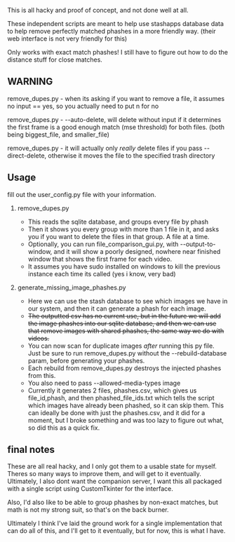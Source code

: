 This is all hacky and proof of concept, and not done well at all.

These independent scripts are meant to help use stashapps database data to help remove perfectly matched phashes in a more friendly way.
(their web interface is not very friendly for this)

Only works with exact match phashes! I still have to figure out how to do the distance stuff for close matches.

## WARNING
remove_dupes.py - when its asking if you want to remove a file, it assumes no input == yes, so you actually need to put n for no

remove_dupes.py - --auto-delete, will delete without input if it determines the first frame is a good enough match (mse threshold) for both files. (both being biggest_file, and smaller_file)

remove_dupes.py - it will actually only *really* delete files if you pass --direct-delete, otherwise it moves the file to the specified trash directory

## Usage

fill out the user_config.py file with your information.

1. remove_dupes.py
    - This reads the sqlite database, and groups every file by phash
    - Then it shows you every group with more than 1 file in it, and asks you if you want to delete the files in that group. A file at a time.
    - Optionally, you can run file_comparison_gui.py, with --output-to-window, and it will show a poorly designed, nowhere near finished window that shows the first frame for each video.
    - It assumes you have sudo installed on windows to kill the previous instance each time its called (yes i know, very bad)

2.  generate_missing_image_phashes.py
    - Here we can use the stash database to see which images we have in our system, and then it can generate a phash for each image.
    - ~~The outputted csv has no current use, but in the future we will add the image phashes into our sqlite database, and then we can use that remove images with shared phashes, the same way we do with videos.~~
    - You can now scan for duplicate images *after* running this py file. Just be sure to run remove_dupes.py without the --rebuild-database param, before generating your phashes.
    - Each rebuild from remove_dupes.py destroys the injected phashes from this.
    - You also need to pass --allowed-media-types image
    - Currently it generates 2 files, phashes.csv, which gives us file_id,phash, and then phashed_file_ids.txt which tells the script which images have already been phashed, so it can skip them. This can ideally be done with just the phashes.csv, and it did for a moment, but I broke something and was too lazy to figure out what, so did this as a quick fix.


## final notes

These are all real hacky, and I only got them to a usable state for myself. Theres so many ways to improve them, and will get to it eventually.
Ultimately, I also dont want the companion server, I want this all packaged with a single script using CustomTkinter for the interface.

Also, I'd also like to be able to group phashes by non-exact matches, but math is not my strong suit, so that's on the back burner.

Ultimately I think I've laid the ground work for a single implementation that can do all of this, and I'll get to it eventually, but for now, this is what I have.
